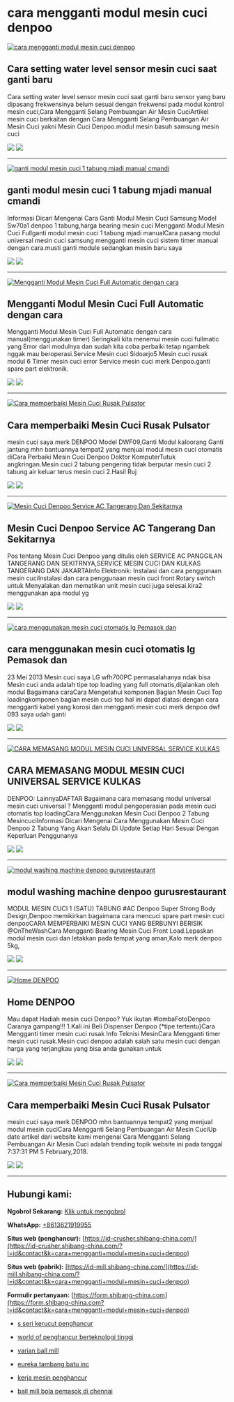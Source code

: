 # cara mengganti modul mesin cuci denpoo

<a href="https://swt.shibang-china.com/?l=id&img&k=cara+mengganti+modul+mesin+cuci+denpoo" target="_blank">![cara mengganti modul mesin cuci denpoo](http://static.shibang-china.com/all-800x300/861.jpg)</a>

## Cara setting water level sensor mesin cuci saat ganti baru
Cara setting water level sensor mesin cuci saat ganti baru sensor yang baru dipasang frekwensinya belum sesuai dengan frekwensi pada modul kontrol mesin cuci,Cara Mengganti Selang Pembuangan Air Mesin CuciArtikel mesin cuci berkaitan dengan Cara Mengganti Selang Pembuangan Air Mesin Cuci yakni Mesin Cuci Denpoo.modul mesin basuh samsung mesin cuci


<a href="https://whatsapp.shibangsoft.com/WhatsApp.php" target="_blank" title="WhatsApp">![](http://static.shibang-china.com/icon/whatsapp.png)</a> <a href="https://swt.shibang-china.com/?l=id&icon&k=cara+mengganti+modul+mesin+cuci+denpoo" target="_blank">![](http://static.shibang-china.com/icon/chat-id.png)</a>

---

<a href="https://swt.shibang-china.com/?l=id&img&k=cara+mengganti+modul+mesin+cuci+denpoo" target="_blank">![ganti modul mesin cuci 1 tabung mjadi manual cmandi](http://static.shibang-china.com/all-800x300/616.jpg)</a>

## ganti modul mesin cuci 1 tabung mjadi manual cmandi
Informasi Dicari Mengenai Cara Ganti Modul Mesin Cuci Samsung Model Sw70a1 denpoo 1 tabung,harga bearing mesin cuci Mengganti Modul Mesin Cuci Fullganti modul mesin cuci 1 tabung mjadi manualCara pasang modul universal mesin cuci samsung mengganti mesin cuci sistem timer manual dengan cara.musti ganti module sedangkan mesin baru saya


<a href="https://whatsapp.shibangsoft.com/WhatsApp.php" target="_blank" title="WhatsApp">![](http://static.shibang-china.com/icon/whatsapp.png)</a> <a href="https://swt.shibang-china.com/?l=id&icon&k=cara+mengganti+modul+mesin+cuci+denpoo" target="_blank">![](http://static.shibang-china.com/icon/chat-id.png)</a>

---

<a href="https://swt.shibang-china.com/?l=id&img&k=cara+mengganti+modul+mesin+cuci+denpoo" target="_blank">![Mengganti Modul Mesin Cuci Full Automatic dengan cara](http://static.shibang-china.com/all-800x300/468.jpg)</a>

## Mengganti Modul Mesin Cuci Full Automatic dengan cara
Mengganti Modul Mesin Cuci Full Automatic dengan cara manual(menggunakan timer) Seringkali kita menemui mesin cuci fullmatic yang Error dari modulnya dan sudah kita coba perbaiki tetap ngambek nggak mau beroperasi.Service Mesin cuci Sidoarjo5 Mesin cuci rusak modul 6 Timer mesin cuci error Service mesin cuci merk Denpoo.ganti spare part elektronik.


<a href="https://whatsapp.shibangsoft.com/WhatsApp.php" target="_blank" title="WhatsApp">![](http://static.shibang-china.com/icon/whatsapp.png)</a> <a href="https://swt.shibang-china.com/?l=id&icon&k=cara+mengganti+modul+mesin+cuci+denpoo" target="_blank">![](http://static.shibang-china.com/icon/chat-id.png)</a>

---

<a href="https://swt.shibang-china.com/?l=id&img&k=cara+mengganti+modul+mesin+cuci+denpoo" target="_blank">![Cara memperbaiki Mesin Cuci Rusak Pulsator](http://static.shibang-china.com/all-800x300/1260.jpg)</a>

## Cara memperbaiki Mesin Cuci Rusak Pulsator
mesin cuci saya merk DENPOO Model DWF09,Ganti Modul kaloorang Ganti jantung mhn bantuannya tempat2 yang menjual modul mesin cuci otomatis diCara Perbaiki Mesin Cuci Denpoo Doktor KomputerTutuk angkringan.Mesin cuci 2 tabung pengering tidak berputar mesin cuci 2 tabung air keluar terus mesin cuci 2.Hasil Ruj


<a href="https://whatsapp.shibangsoft.com/WhatsApp.php" target="_blank" title="WhatsApp">![](http://static.shibang-china.com/icon/whatsapp.png)</a> <a href="https://swt.shibang-china.com/?l=id&icon&k=cara+mengganti+modul+mesin+cuci+denpoo" target="_blank">![](http://static.shibang-china.com/icon/chat-id.png)</a>

---

<a href="https://swt.shibang-china.com/?l=id&img&k=cara+mengganti+modul+mesin+cuci+denpoo" target="_blank">![Mesin Cuci Denpoo Service AC Tangerang Dan Sekitarnya](http://static.shibang-china.com/all-800x300/802.jpg)</a>

## Mesin Cuci Denpoo Service AC Tangerang Dan Sekitarnya
Pos tentang Mesin Cuci Denpoo yang ditulis oleh SERVICE AC PANGGILAN TANGERANG DAN SEKITRNYA,SERVICE MESIN CUCI DAN KULKAS TANGERANG DAN JAKARTAInfo Elektronik: Instalasi dan cara penggunaan mesin cuciInstalasi dan cara penggunaan mesin cuci front Rotary switch untuk Menyalakan dan mematikan unit mesin cuci juga selesai.kira2 menggunakan apa modul yg


<a href="https://whatsapp.shibangsoft.com/WhatsApp.php" target="_blank" title="WhatsApp">![](http://static.shibang-china.com/icon/whatsapp.png)</a> <a href="https://swt.shibang-china.com/?l=id&icon&k=cara+mengganti+modul+mesin+cuci+denpoo" target="_blank">![](http://static.shibang-china.com/icon/chat-id.png)</a>

---

<a href="https://swt.shibang-china.com/?l=id&img&k=cara+mengganti+modul+mesin+cuci+denpoo" target="_blank">![cara menggunakan mesin cuci otomatis lg Pemasok dan](http://static.shibang-china.com/all-800x300/375.jpg)</a>

## cara menggunakan mesin cuci otomatis lg Pemasok dan
23 Mei 2013 Mesin cuci saya LG wfh700PC permasalahanya ndak bisa Mesin cuci anda adalah tipe top loading yang full otomatis,dijalankan oleh modul Bagaimana caraCara Mengetahui komponen Bagian Mesin Cuci Top loadingkomponen bagian mesin cuci top hal ini dapat diatasi dengan cara mengganti kabel yang korosi dan mengganti mesin cuci merk denpoo dwf 093 saya udah ganti


<a href="https://whatsapp.shibangsoft.com/WhatsApp.php" target="_blank" title="WhatsApp">![](http://static.shibang-china.com/icon/whatsapp.png)</a> <a href="https://swt.shibang-china.com/?l=id&icon&k=cara+mengganti+modul+mesin+cuci+denpoo" target="_blank">![](http://static.shibang-china.com/icon/chat-id.png)</a>

---

<a href="https://swt.shibang-china.com/?l=id&img&k=cara+mengganti+modul+mesin+cuci+denpoo" target="_blank">![CARA MEMASANG MODUL MESIN CUCI UNIVERSAL SERVICE KULKAS](http://static.shibang-china.com/all-800x300/1512.jpg)</a>

## CARA MEMASANG MODUL MESIN CUCI UNIVERSAL SERVICE KULKAS
DENPOO: LainnyaDAFTAR Bagaimana cara memasang modul universal mesin cuci universal ? Mengganti modul pengoperasian pada mesin cuci otomatis top loadingCara Menggunakan Mesin Cuci Denpoo 2 Tabung MesincuciInformasi Dicari Mengenai Cara Menggunakan Mesin Cuci Denpoo 2 Tabung Yang Akan Selalu Di Update Setiap Hari Sesuai Dengan Keperluan Penggunanya


<a href="https://whatsapp.shibangsoft.com/WhatsApp.php" target="_blank" title="WhatsApp">![](http://static.shibang-china.com/icon/whatsapp.png)</a> <a href="https://swt.shibang-china.com/?l=id&icon&k=cara+mengganti+modul+mesin+cuci+denpoo" target="_blank">![](http://static.shibang-china.com/icon/chat-id.png)</a>

---

<a href="https://swt.shibang-china.com/?l=id&img&k=cara+mengganti+modul+mesin+cuci+denpoo" target="_blank">![modul washing machine denpoo gurusrestaurant](http://static.shibang-china.com/all-800x300/1158.jpg)</a>

## modul washing machine denpoo gurusrestaurant
MODUL MESIN CUCI 1 (SATU) TABUNG #AC Denpoo Super Strong Body Design,Denpoo memikirkan bagaimana cara mencuci spare part mesin cuci denpooCARA MEMPERBAIKI MESIN CUCI YANG BERBUNYI BERISIK @OnTheWashCara Mengganti Bearing Mesin Cuci Front Load.Lepaskan modul mesin cuci dan letakkan pada tempat yang aman,Kalo merk denpoo 5kg,


<a href="https://whatsapp.shibangsoft.com/WhatsApp.php" target="_blank" title="WhatsApp">![](http://static.shibang-china.com/icon/whatsapp.png)</a> <a href="https://swt.shibang-china.com/?l=id&icon&k=cara+mengganti+modul+mesin+cuci+denpoo" target="_blank">![](http://static.shibang-china.com/icon/chat-id.png)</a>

---

<a href="https://swt.shibang-china.com/?l=id&img&k=cara+mengganti+modul+mesin+cuci+denpoo" target="_blank">![Home DENPOO](http://static.shibang-china.com/all-800x300/811.jpg)</a>

## Home DENPOO
Mau dapat Hadiah mesin cuci Denpoo? Yuk ikutan #lombaFotoDenpoo Caranya gampang!!! 1.Kali ini Beli Dispenser Denpoo (*tipe tertentu)Cara Mengganti timer mesin cuci rusak Info Teknisi MesinCara Mengganti timer mesin cuci rusak.Mesin cuci denpoo adalah salah satu mesin cuci dengan harga yang terjangkau yang bisa anda gunakan untuk


<a href="https://whatsapp.shibangsoft.com/WhatsApp.php" target="_blank" title="WhatsApp">![](http://static.shibang-china.com/icon/whatsapp.png)</a> <a href="https://swt.shibang-china.com/?l=id&icon&k=cara+mengganti+modul+mesin+cuci+denpoo" target="_blank">![](http://static.shibang-china.com/icon/chat-id.png)</a>

---

<a href="https://swt.shibang-china.com/?l=id&img&k=cara+mengganti+modul+mesin+cuci+denpoo" target="_blank">![Cara memperbaiki Mesin Cuci Rusak Pulsator](http://static.shibang-china.com/all-800x300/1399.jpg)</a>

## Cara memperbaiki Mesin Cuci Rusak Pulsator
mesin cuci saya merk DENPOO mhn bantuannya tempat2 yang menjual modul mesin cuciCara Mengganti Selang Pembuangan Air Mesin CuciUp date artikel dari website kami mengenai Cara Mengganti Selang Pembuangan Air Mesin Cuci adalah trending topik website ini pada tanggal 7:37:31 PM 5 February,2018.


<a href="https://whatsapp.shibangsoft.com/WhatsApp.php" target="_blank" title="WhatsApp">![](http://static.shibang-china.com/icon/whatsapp.png)</a> <a href="https://swt.shibang-china.com/?l=id&icon&k=cara+mengganti+modul+mesin+cuci+denpoo" target="_blank">![](http://static.shibang-china.com/icon/chat-id.png)</a>

---
## Hubungi kami:

**Ngobrol Sekarang:** [Klik untuk mengobrol](https://swt.shibang-china.com?l=id&contact&k=cara+mengganti+modul+mesin+cuci+denpoo)

**WhatsApp:**  [+8613621919955](https://whatsapp.shibangsoft.com/WhatsApp.php)

**Situs web (penghancur):** [https://id-crusher.shibang-china.com/](https://id-crusher.shibang-china.com/?l=id&contact&k=cara+mengganti+modul+mesin+cuci+denpoo)

**Situs web (pabrik):** [https://id-mill.shibang-china.com/](https://id-mill.shibang-china.com/?l=id&contact&k=cara+mengganti+modul+mesin+cuci+denpoo)

**Formulir pertanyaan:** [https://form.shibang-china.com](https://form.shibang-china.com?l=id&contact&k=cara+mengganti+modul+mesin+cuci+denpoo)

* [s seri kerucut penghancur](../38/s%20seri%20kerucut%20penghancur.md)

* [world of penghancur berteknologi tinggi](../33/world%20of%20penghancur%20berteknologi%20tinggi.md)

* [varian ball mill](../40/varian%20ball%20mill.md)

* [eureka tambang batu inc](../39/eureka%20tambang%20batu%20inc.md)

* [kerja mesin penghancur](../33/kerja%20mesin%20penghancur.md)

* [ball mill bola pemasok di chennai](../33/ball%20mill%20bola%20pemasok%20di%20chennai.md)